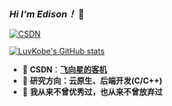 ### *Hi I'm Edison！* 👋


[![CSDN](https://img.shields.io/badge/CSDN-%E9%A3%9E%E5%90%91%E6%98%9F%E7%9A%84%E5%AE%A2%E6%9C%BA-blue?logo=Hoppscotch&logoWidth=20)](https://blog.csdn.net/m0_63325890)




<!--这是注释
<img align="left" src="https://github-readme-stats.vercel.app/api?username=LuvKobe&show_icons=true&icon_color=805AD5&text_color=718096&bg_color=ffffff&hide_title=true" />
-->

[![LuvKobe's GitHub stats](https://github-readme-stats.vercel.app/api?username=LuvKobe&show_icons=true&icon_color=805AD5)](https://github.com/anuraghazra/github-readme-stats)

<!--
这是注释
[![Top Langs](https://github-readme-stats.vercel.app/api/top-langs/?username=LuvKobe&layout=compact)](https://github.com/anuraghazra/github-readme-stats)*/
-->


- 🍉 **CSDN**：**[飞向星的客机](https://blog.csdn.net/m0_63325890)**
- 🍇 **研究方向：云原生、后端开发(C/C++)**
- 🍑 **我从来不曾优秀过，也从来不曾放弃过**

<!--
LuvKobe/LuvKobe** is a ✨ _special_ ✨ repository because its `README.md` (this file) appears on your GitHub profile.

Here are some ideas to get you started:

- 🔭 I’m currently working on ...
- 🌱 I’m currently learning ...
- 👯 I’m looking to collaborate on ...
- 🤔 I’m looking for help with ...
- 💬 Ask me about ...
- 📫 How to reach me: ...
- 😄 Pronouns: ...
- ⚡ Fun fact: ...
-->
